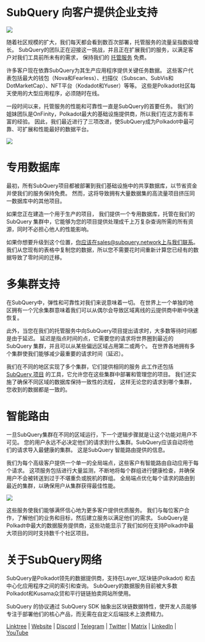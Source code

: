 # SubQuery 向客户提供企业支持

![](https://miro.medium.com/max/1400/1*z_StqAT5KeaxQLBCm-xpRQ.jpeg)

随着社区规模的扩大，我们每天都会看到数百次部署，托管服务的流量呈指数级增长。 SubQuery的团队正在迎接这一挑战，并且正在扩展我们的服务，以满足客户对我们工具前所未有的需求， 保持我们的  [托管服务](https://projects.subquery.network/)  免费。

许多客户现在依靠SubQuery为其生产应用程序提供关键任务数据。 这些客户代表包括最大的钱包（Nova和Fearless）、扫描仪（Subscan、SubVis和DotMarketCap）、NFT平台（Kodadot和Yuser）等等。 这些是Polkadot社区每天使用的大型应用程序，必须随时在线。

一段时间以来，托管服务的性能和可靠性一直是SubQuery的首要任务。 我们的姐妹团队是OnFinity，Polkadot最大的基础设施提供商，所以我们在这方面有丰富的经验。 因此，我们最近进行了三项改进，使SubQuery成为Polkadot中最可靠、可扩展和性能最好的数据平台。

![](https://miro.medium.com/max/1200/1*QckhJzjQqw9czpBMRhXgXQ.gif)

# 专用数据库

最初，所有SubQuery项目都被部署到我们基础设施中的共享数据库，以节省资金并使我们的服务保持免费。 然而，这将导致拥有大量数据集的高流量项目挤压同一数据库中的其他项目。

如果您正在建造一个用于生产的项目， 我们提供一个专用数据库，托管在我们的 SubQuery 集群中，它能够为您的项目提供处理成千上万复杂查询所需的所有资源，同时不必担心他人的性能影响。

如果你想要升级到这个位置，你应该在sales@subquery.network上与我们联系。 我们从您现有的表格中复制您的数据，所以您不需要花时间重新计算您已经有的数据导致了零时间的迁移。

# 多集群支持

在SubQuery中，弹性和可靠性对我们来说意味着一切。 在世界上一个单独的地区拥有一个冗余集群意味着我们可以从偶尔会导致区域离线的云提供商中断中快速恢复。

此外，当您在我们的托管服务中向SubQuery项目提出请求时，大多数等待时间都是由于延迟。 延迟是指点时间的点，它需要您的请求将世界圈到最近的 SubQuery 集群，并且可以从某些偏远区域占用第二或两个。 在世界各地拥有多个集群使我们能够减少最重要的请求时间（延迟）。

我们在不同的地区实现了多个集群，它们提供相同的服务 此工作还包括  [SubQuery 项目](https://project.subquery.network/)  的工具，它允许您在这些集群中部署和管理您的项目。 我们还实施了确保不同区域的数据库保持一致性的流程， 这样无论您的请求到哪个集群，您收到的数据都是一致的。

# 智能路由

一旦SubQuery集群在不同的区域运行，下一个逻辑步骤就是让这个功能对用户不可见。 您的用户永远不必决定他们的请求到什么集群。SubQuery应该自动将他们的请求导入最健康的集群。 这是SubQuery 智能路由提供的信息。

我们为每个高级客户提供一个单一的全局端点，这些客户有智能路由自动应用于每个请求。 这项服务包括进行大量监测，不断地将每个群组进行健康检查，并确保用户不会被转送到过于不堪重负或脱机的群组。 全局端点优化每个请求的路由到最近的集群，以确保用户从集群获得最佳性能。

![](https://miro.medium.com/max/1000/0*DNXDiABzli0et1MU)

这些服务使我们能够满怀信心地为更多客户提供优质服务。 我们与每位客户合作，了解他们的业务和目标，然后建立服务以满足他们的需求。 SubQuery是Polkadt中最大的数据服务提供商，这些功能显示了我们如何在支持Polkadt中最大项目的同时支持数千个社区项目。

# 关于SubQuery网络

SubQuery是Polkadot领先的数据提供商，支持在Layer_1区块链(Polkadot) 和去中心化应用程序之间的索引和查询。 SubQuery的数据服务目前被大多数Polkadot和Kusama众贷和平行链链拍卖网站所使用。

SubQuery 的协议通过 SubQuery SDK 抽象出区块链数据特性，使开发人员能够专注于部署他们的核心产品，而无需在自定义后端技术上浪费精力。

[Linktree](https://linktr.ee/subquerynetwork)  |  [Website](https://subquery.network/)  |  [Discord](https://discord.com/invite/78zg8aBSMG)  |  [Telegram](https://t.me/subquerynetwork)  |  [Twitter](https://twitter.com/subquerynetwork)  |  [Matrix](https://matrix.to/#/#subquery:matrix.org)  |  [LinkedIn](https://www.linkedin.com/company/subquery)  |  [YouTube](https://www.youtube.com/channel/UCi1a6NUUjegcLHDFLr7CqLw)
